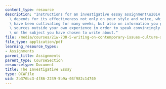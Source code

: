 ```yaml
---
content_type: resource
description: "Instructions for an investigative essay assignment\u2014 an essay that\
  \ depends for its effectiveness not only on your style and voice, which you will\
  \ have been cultivating for many weeks, but also on information you gather from\
  \ sources outside your own experience in order to speak convincingly and with authority\
  \ on the subject you have chosen to write about."
file: /media/courses/21w-730-5-writing-on-contemporary-issues-culture-shock-writing-editing-and-publishing-in-cyberspace-fall-2008/2b376bc34f8622395b9a03f982c14740_invest_esy.pdf
file_type: application/pdf
learning_resource_types:
- Assignments
parent_title: Assignments
parent_type: CourseSection
resourcetype: Document
title: The Investigative Essay
type: OCWFile
uid: 2b376bc3-4f86-2239-5b9a-03f982c14740
---
```

